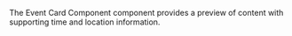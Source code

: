 The Event Card Component component provides a preview of content with supporting time and location information.
